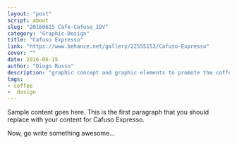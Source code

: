 ```yaml
---
layout: "post"
script: about
slug: "20160615_Cafe-Cafuso_IDV"
category: "Graphic-Design"
title: "Cafuso Expresso"
link: "https://www.behance.net/gallery/22555153/Cafuso-Expresso"
cover: ""
date: 2016-06-15
author: "Diogo Russo"
description: "graphic concept and graphic elements to promote the coffee Cafuso Express line. In addition to graphic design, we were responsible for the photo shoot and video-campaign concept."
tags:
- coffee
-  design
---
```

 
Sample content goes here. This is the first paragraph that you should replace with your content for Cafuso Expresso.
 
Now, go write something awesome...
